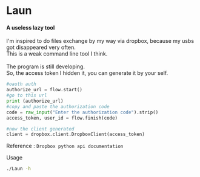 # Laun
#### A useless lazy tool

I'm inspired to do files exchange by my way via dropbox, because my usbs got disappeared very often.</br>
This is a weak command line tool I think.</br>
</br>
The program is still developing.</br>
So, the access token I hidden it,  you can generate it by your self.</br>

```Python
#oauth auth
authorize_url = flow.start()
#go to this url
print (authorize_url)
#copy and paste the authorization code
code = raw_input("Enter the authorization code").strip()
access_token, user_id = flow.finish(code)

#now the client generated
client = dropbox.client.DropboxClient(access_token)

```

Reference : ```Dropbox python api documentation```


Usage
```Bash
./Laun -h 
```
